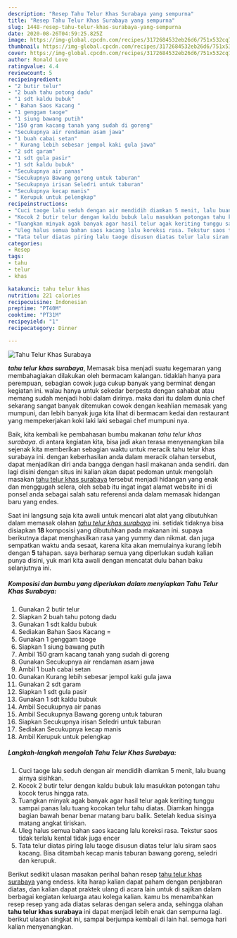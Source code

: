 ```yaml
---
description: "Resep Tahu Telur Khas Surabaya yang sempurna"
title: "Resep Tahu Telur Khas Surabaya yang sempurna"
slug: 1448-resep-tahu-telur-khas-surabaya-yang-sempurna
date: 2020-08-26T04:59:25.825Z
image: https://img-global.cpcdn.com/recipes/3172684532eb26d6/751x532cq70/tahu-telur-khas-surabaya-foto-resep-utama.jpg
thumbnail: https://img-global.cpcdn.com/recipes/3172684532eb26d6/751x532cq70/tahu-telur-khas-surabaya-foto-resep-utama.jpg
cover: https://img-global.cpcdn.com/recipes/3172684532eb26d6/751x532cq70/tahu-telur-khas-surabaya-foto-resep-utama.jpg
author: Ronald Love
ratingvalue: 4.4
reviewcount: 5
recipeingredient:
- "2 butir telur"
- "2 buah tahu potong dadu"
- "1 sdt kaldu bubuk"
- " Bahan Saos Kacang "
- "1 genggam taoge"
- "1 siung bawang putih"
- "150 gram kacang tanah yang sudah di goreng"
- "Secukupnya air rendaman asam jawa"
- "1 buah cabai setan"
- " Kurang lebih sebesar jempol kaki gula jawa"
- "2 sdt garam"
- "1 sdt gula pasir"
- "1 sdt kaldu bubuk"
- "Secukupnya air panas"
- "Secukupnya Bawang goreng untuk taburan"
- "Secukupnya irisan Seledri untuk taburan"
- "Secukupnya kecap manis"
- " Kerupuk untuk pelengkap"
recipeinstructions:
- "Cuci taoge lalu seduh dengan air mendidih diamkan 5 menit, lalu buang airnya sisihkan."
- "Kocok 2 butir telur dengan kaldu bubuk lalu masukkan potongan tahu kocok terus hingga rata."
- "Tuangkan minyak agak banyak agar hasil telur agak keriting tunggu sampai panas lalu tuang kocokan telur tahu diatas. Diamkan hingga bagian bawah benar benar matang baru balik. Setelah kedua sisinya matang angkat tiriskan."
- "Uleg halus semua bahan saos kacang lalu koreksi rasa. Tekstur saos tidak terlalu kental tidak juga encer"
- "Tata telur diatas piring lalu taoge disusun diatas telur lalu siram saos kacang. Bisa ditambah kecap manis taburan bawang goreng, seledri dan kerupuk."
categories:
- Resep
tags:
- tahu
- telur
- khas

katakunci: tahu telur khas 
nutrition: 221 calories
recipecuisine: Indonesian
preptime: "PT40M"
cooktime: "PT31M"
recipeyield: "1"
recipecategory: Dinner

---
```



![Tahu Telur Khas Surabaya](https://img-global.cpcdn.com/recipes/3172684532eb26d6/751x532cq70/tahu-telur-khas-surabaya-foto-resep-utama.jpg)

<b><i>tahu telur khas surabaya</i></b>, Memasak bisa menjadi suatu kegemaran yang membahagiakan dilakukan oleh bermacam kalangan. tidaklah hanya para perempuan, sebagian cowok juga cukup banyak yang berminat dengan kegiatan ini. walau hanya untuk sekedar berpesta dengan sahabat atau memang sudah menjadi hobi dalam dirinya. maka dari itu dalam dunia chef sekarang sangat banyak ditemukan cowok dengan keahlian memasak yang mumpuni, dan lebih banyak juga kita lihat di bermacam kedai dan restaurant yang mempekerjakan koki laki laki sebagai chef mumpuni nya.

Baik, kita kembali ke pembahasan bumbu makanan <i>tahu telur khas surabaya</i>. di antara kegiatan kita, bisa jadi akan terasa menyenangkan bila sejenak kita memberikan sebagian waktu untuk meracik tahu telur khas surabaya ini. dengan keberhasilan anda dalam meracik olahan tersebut, dapat menjadikan diri anda bangga dengan hasil makanan anda sendiri. dan lagi disini dengan situs ini kalian akan dapat pedoman untuk mengolah masakan <u>tahu telur khas surabaya</u> tersebut menjadi hidangan yang enak dan menggugah selera, oleh sebab itu ingat ingat alamat website ini di ponsel anda sebagai salah satu referensi anda dalam memasak hidangan baru yang endes.




Saat ini langsung saja kita awali untuk mencari alat alat yang dibutuhkan dalam memasak olahan <u><i>tahu telur khas surabaya</i></u> ini. setidak tidaknya bisa disiapkan <b>18</b> komposisi yang dibutuhkan pada makanan ini. supaya berikutnya dapat menghasilkan rasa yang yummy dan nikmat. dan juga sempatkan waktu anda sesaat, karena kita akan memulainya kurang lebih dengan <b>5</b> tahapan. saya berharap semua yang diperlukan sudah kalian punya disini, yuk mari kita awali dengan mencatat dulu bahan baku selanjutnya ini.

<!--inarticleads1-->

##### Komposisi dan bumbu yang diperlukan dalam menyiapkan Tahu Telur Khas Surabaya:

1. Gunakan 2 butir telur
1. Siapkan 2 buah tahu potong dadu
1. Gunakan 1 sdt kaldu bubuk
1. Sediakan  Bahan Saos Kacang =
1. Gunakan 1 genggam taoge
1. Siapkan 1 siung bawang putih
1. Ambil 150 gram kacang tanah yang sudah di goreng
1. Gunakan Secukupnya air rendaman asam jawa
1. Ambil 1 buah cabai setan
1. Gunakan  Kurang lebih sebesar jempol kaki gula jawa
1. Gunakan 2 sdt garam
1. Siapkan 1 sdt gula pasir
1. Gunakan 1 sdt kaldu bubuk
1. Ambil Secukupnya air panas
1. Ambil Secukupnya Bawang goreng untuk taburan
1. Siapkan Secukupnya irisan Seledri untuk taburan
1. Sediakan Secukupnya kecap manis
1. Ambil  Kerupuk untuk pelengkap




<!--inarticleads2-->

##### Langkah-langkah mengolah Tahu Telur Khas Surabaya:

1. Cuci taoge lalu seduh dengan air mendidih diamkan 5 menit, lalu buang airnya sisihkan.
1. Kocok 2 butir telur dengan kaldu bubuk lalu masukkan potongan tahu kocok terus hingga rata.
1. Tuangkan minyak agak banyak agar hasil telur agak keriting tunggu sampai panas lalu tuang kocokan telur tahu diatas. Diamkan hingga bagian bawah benar benar matang baru balik. Setelah kedua sisinya matang angkat tiriskan.
1. Uleg halus semua bahan saos kacang lalu koreksi rasa. Tekstur saos tidak terlalu kental tidak juga encer
1. Tata telur diatas piring lalu taoge disusun diatas telur lalu siram saos kacang. Bisa ditambah kecap manis taburan bawang goreng, seledri dan kerupuk.




Berikut sedikit ulasan masakan perihal bahan resep <u>tahu telur khas surabaya</u> yang endess. kita harap kalian dapat paham dengan penjabaran diatas, dan kalian dapat praktek ulang di acara lain untuk di sajikan dalam berbagai kegiatan keluarga atau kolega kalian. kamu bs menambahkan resep resep yang ada diatas selaras dengan selera anda, sehingga olahan <b>tahu telur khas surabaya</b> ini dapat menjadi lebih enak dan sempurna lagi. berikut ulasan singkat ini, sampai berjumpa kembali di lain hal. semoga hari kalian menyenangkan.

